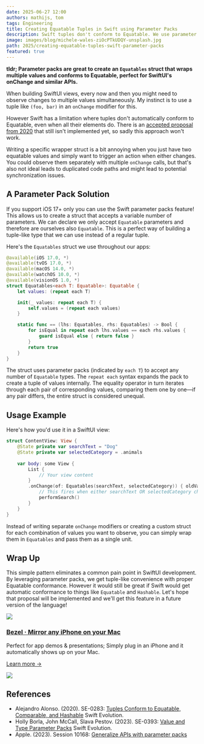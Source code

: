 ```yaml
---
date: 2025-06-27 12:00
authors: mathijs, tom
tags: Engineering
title: Creating Equatable Tuples in Swift using Parameter Packs
description: Swift tuples don't conform to Equatable. We use parameter packs to create a tuple-like struct with Equatable conformance.
image: images/blog/michele-wales-ziOcPTkUDQY-unsplash.jpg
path: 2025/creating-equatable-tuples-swift-parameter-packs
featured: true
---
```


**tldr; Parameter packs are great to create an `Equatables` struct that wraps multiple values and conforms to Equatable, perfect for SwiftUI's onChange and similar APIs.**

When building SwiftUI views, every now and then you might need to observe changes to multiple values simultaneously. My instinct is to use a tuple like `(foo, bar)` in an `onChange` modifier for this. 

However Swift has a limitation where tuples don't automatically conform to Equatable, even when all their elements do. There is an [accepted proposal from 2020](https://github.com/swiftlang/swift-evolution/blob/main/proposals/0283-tuples-are-equatable-comparable-hashable.md) that still isn't implemented yet, so sadly this approach won't work.

Writing a specific wrapper struct is a bit annoying when you just have two equatable values and simply want to trigger an action when either changes. You could observe them separately with multiple `onChange` calls, but that's also not ideal leads to duplicated code paths and might lead to potential synchronization issues.

## A Parameter Pack Solution

If you support iOS 17+ only you can use the Swift parameter packs feature! This allows us to create a struct that accepts a variable number of parameters. We can declare we only accept `Equatable` parameters and therefore are ourselves also `Equatable`. This is a perfect way of building a tuple-like type that we can use instead of a regular tuple.

Here's the `Equatables` struct we use throughout our apps:

```swift
@available(iOS 17.0, *)
@available(tvOS 17.0, *)
@available(macOS 14.0, *)
@available(watchOS 10.0, *)
@available(visionOS 1.0, *)
struct Equatables<each T: Equatable>: Equatable {
    let values: (repeat each T)

    init(_ values: repeat each T) {
        self.values = (repeat each values)
    }

    static func == (lhs: Equatables, rhs: Equatables) -> Bool {
        for isEqual in repeat each lhs.values == each rhs.values {
            guard isEqual else { return false }
        }
        return true
    }
}
```

The struct uses parameter packs (indicated by `each T`) to accept any number of `Equatable` types. The `repeat each` syntax expands the pack to create a tuple of values internally. The equality operator in turn iterates through each pair of corresponding values, comparing them one by one—if any pair differs, the entire struct is considered unequal.

## Usage Example

Here's how you'd use it in a SwiftUI view:

```swift
struct ContentView: View {
    @State private var searchText = "Dog"
    @State private var selectedCategory = .animals
    
    var body: some View {
        List {
            // Your view content
        }
        .onChange(of: Equatables(searchText, selectedCategory)) { oldValues, newValues in
            // This fires when either searchText OR selectedCategory changes
            performSearch()
        }
    }
}
```

Instead of writing separate `onChange` modifiers or creating a custom struct for each combination of values you want to observe, you can simply wrap them in `Equatables` and pass them as a single unit.

## Wrap Up

This simple pattern eliminates a common pain point in SwiftUI development. By leveraging parameter packs, we get tuple-like convenience with proper Equatable conformance. However it would still be great if Swift would get automatic conformance to things like `Equatable` and `Hashable`. Let's hope that proposal will be implemented and we'll get this feature in a future version of the language!

<div class="not-prose flex space-x-4 border-2 border-orange-500 rounded-lg pl-4 pr-6 py-6 mt-8 -mb-6">
    <div class="flex-initial">
        <a href="/bezel?utm_source=nonstrict&utm_medium=blog&utm_content=creating-equatable-tuples-swift-parameter-packs" target="_blank"><img src="/images/bezel-icon.png" class="max-h-full max-w-10 m-0"></a>
    </div>
    <div class="flex-initial">
        <h3 class="text-2xl font-bold text-black hover:text-orange-500 leading-relaxed mt-0 mb-2"><a href="/bezel?utm_source=nonstrict&utm_medium=blog&utm_content=creating-equatable-tuples-swift-parameter-packs" target="_blank">Bezel · Mirror any iPhone on your Mac</a></h3>
        <p class="mb-2">Perfect for app demos & presentations; Simply plug in an iPhone and it automatically shows up on your Mac.</p>
        <p><a href="/bezel?utm_source=nonstrict&utm_medium=blog&utm_content=creating-equatable-tuples-swift-parameter-packs" target="_blank" class="text-orange hover:text-orange-500 underline font-medium">Learn more →</a></p> 
    </div>
    <div class="flex-initial hidden md:block">
        <a href="/bezel?utm_source=nonstrict&utm_medium=blog&utm_content=creating-equatable-tuples-swift-parameter-packs" target="_blank">
            <img src="/images/bezel-still.jpg" class="max-h-full max-w-36 rounded-md bg-white/5 ring-1 ring-gray-600/50 dark:ring-white/50 lg:mt-auto">
        </a>
    </div>
</div>

## References

- Alejandro Alonso. (2020). SE-0283: [Tuples Conform to Equatable, Comparable, and Hashable](https://github.com/swiftlang/swift-evolution/blob/main/proposals/0283-tuples-are-equatable-comparable-hashable.md) Swift Evolution.
- Holly Borla, John McCall, Slava Pestov. (2023). SE-0393: [Value and Type Parameter Packs](https://github.com/swiftlang/swift-evolution/blob/main/proposals/0393-parameter-packs.md?ref=fline.dev) Swift Evolution.
- Apple. (2023). Session 10168: [Generalize APIs with parameter packs](https://developer.apple.com/videos/play/wwdc2023/10168/)

